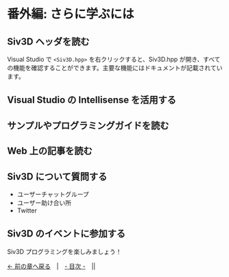 ﻿# 番外編: さらに学ぶには

## Siv3D ヘッダを読む
Visual Studio で `<Siv3D.hpp>` を右クリックすると、Siv3D.hpp が開き、すべての機能を確認することができます。主要な機能にはドキュメントが記載されています。

## Visual Studio の Intellisense を活用する


## サンプルやプログラミングガイドを読む


## Web 上の記事を読む


## Siv3D について質問する
- ユーザーチャットグループ
- ユーザー助け合い所
- Twitter

## Siv3D のイベントに参加する




Siv3D プログラミングを楽しみましょう！

[← 前の章へ戻る](Release.md)　|　[- 目次 -](Index.md)　||